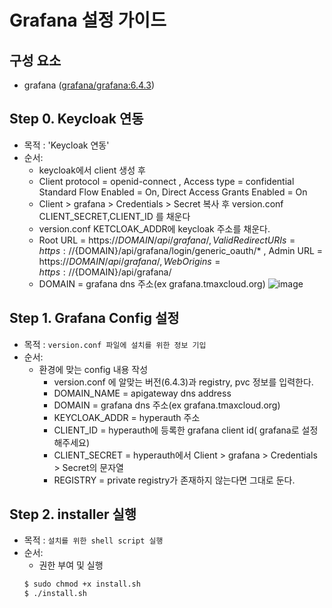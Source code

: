 
# Grafana 설정 가이드

## 구성 요소
* grafana ([grafana/grafana:6.4.3](https://grafana.com/grafana/download))

## Step 0. Keycloak 연동
* 목적 : 'Keycloak 연동'
* 순서: 
	* keycloak에서 client 생성 후
	* Client protocol = openid-connect , Access type = confidential Standard Flow Enabled = On, Direct Access Grants Enabled = On
	* Client > grafana > Credentials > Secret 복사 후 version.conf CLIENT_SECRET,CLIENT_ID 를 채운다
	* version.conf KETCLOAK_ADDR에  keycloak 주소를 채운다.
	* Root URL = https://${DOMAIN}/api/grafana/, Valid Redirect URIs = https://${DOMAIN}/api/grafana/login/generic_oauth/* , Admin URL = https://${DOMAIN}/api/grafana/, Web Origins = https://${DOMAIN}/api/grafana/ 
	* DOMAIN = grafana dns 주소(ex grafana.tmaxcloud.org)
![image](https://user-images.githubusercontent.com/66110096/118447268-8a7f3000-b72b-11eb-9bdd-01d4252427c6.png)

## Step 1. Grafana Config 설정

* 목적 : `version.conf 파일에 설치를 위한 정보 기입`
* 순서: 
	* 환경에 맞는 config 내용 작성
		* version.conf 에 알맞는 버전(6.4.3)과 registry, pvc  정보를 입력한다.
		* DOMAIN_NAME = apigateway dns address
		* DOMAIN = grafana dns 주소(ex grafana.tmaxcloud.org)
		* KEYCLOAK_ADDR = hyperauth 주소
		* CLIENT_ID = hyperauth에 등록한 grafana client id( grafana로 설정해주세요)
		* CLIENT_SECRET = hyperauth에서 Client > grafana > Credentials > Secret의 문자열
		* REGISTRY = private registry가 존재하지 않는다면 그대로 둔다.
	

## Step 2. installer 실행
* 목적 : `설치를 위한 shell script 실행`
* 순서: 
	* 권한 부여 및 실행
	``` bash
	$ sudo chmod +x install.sh
	$ ./install.sh
	```
